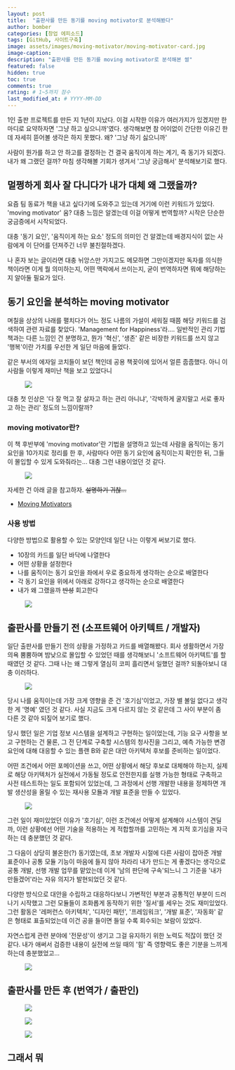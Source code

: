 ```yaml
---
layout: post
title:  "출판사를 만든 동기를 moving motivator로 분석해봤다"
author: bomber
categories: [창업 에피소드]
tags: [GitHub, 사이트구축]
image: assets/images/moving-motivator/moving-motivator-card.jpg
image-caption: 
description: "출판사를 만든 동기를 moving motivator로 분석해본 썰"
featured: false
hidden: true
toc: true
comments: true
rating: # 1~5까지 점수
last_modified_at: # YYYY-MM-DD
---
```


1인 출판 프로젝트를 만든 지 1년이 지났다. 이걸 시작한 이유가 여러가지가 있겠지만 한 마디로 요약하자면 '그냥 하고 싶으니까'였다. 
생각해보면 참 어이없이 간단한 이유긴 한데 자세히 뜯어볼 생각은 하지 못했다. 왜? '그냥 하기 싫으니까' 

사람이 뭔가를 하고 안 하고를 결정하는 건 결국 움직이게 하는 계기, 즉 동기가 되겠다. 내가 왜 그랬던 걸까? 마침 생각해볼 기회가 생겨서 '그냥 궁금해서' 분석해보기로 했다. 

## 멀쩡하게 회사 잘 다니다가 내가 대체 왜 그랬을까?

요즘 팀 동료가 책을 내고 싶다기에 도와주고 있는데 거기에 이런 키워드가 있었다. 'moving motivator' 움? 대충 느낌은 알겠는데 이걸 어떻게 번역할까? 시작은 단순한 궁금증에서 시작되었다.

대충 '동기 요인', '움직이게 하는 요소' 정도의 의미인 건 알겠는데 배경지식이 없는 사람에게 이 단어를 던져주긴 너무 불친절하겠다. 

나 혼자 보는 글이라면 대충 뉘앙스만 가지고도 메모하면 그만이겠지만 독자를 의식한 책이라면 이게 뭘 의미하는지, 어떤 맥락에서 쓰이는지, 굳이 번역하자면 뭐에 해당하는지 알아둘 필요가 있다. 

## 동기 요인을 분석하는 moving motivator

며칠을 상상의 나래를 펼치다가 어느 정도 나름의 가설이 세워질 때쯤 해당 키워드를 검색하여 관련 자료를 찾았다. 'Management for Happiness'라.... 일반적인 관리 기법 책과는 다른 느낌인 건 분명하고, 뭔가 '혁신', '생존' 같은 비장한 키워드를 쓰지 않고 '행복'이란 가치를 우선한 게 일단 마음에 들었다.

같은 부서의 에자일 코치들이 보던 책인데 공용 책꽂이에 있어서 얼른 줍줍했다.
아니 이 사람들 이렇게 재미난 책을 보고 있었다니

<figure>
<img  src="{{ site.url }}{{ site.baseurl }}/assets/images/moving-motivator/management-for-happiness.jpg" alter="book">
<figcaption>
</figcaption>
</figure>

대충 첫 인상은 '다 잘 먹고 잘 살자고 하는 관리 아니냐', '각박하게 굴지말고 서로 좋자고 하는 관리' 정도의 느낌이랄까?

### moving motivator란?

이 책 후반부에 'moving motivator'란 기법을 설명하고 있는데 사람을 움직이는 동기 요인을 10가지로 정리를 한 후, 사람마다 어떤 동기 요인에 움직이는지 확인한 뒤, 그들이 몰입할 수 있게 도와줘라는... 대충 그런 내용이었던 것 같다.

<figure>
<img  src="{{ site.url }}{{ site.baseurl }}/assets/images/moving-motivator/motivator.jpg" alter="description">
<figcaption>
</figcaption>
</figure>

자세한 건 아래 글을 참고하자. <del>설명하기 귀찮...</del>

<ul>
<li>
<a href="https://management30.com/practice/moving-motivators/" target="_blank">Moving Motivators</a>
</li>
</ul>

### 사용 방법

다양한 방법으로 활용할 수 있는 모양인데 일단 나는 이렇게 써보기로 했다.

* 10장의 카드를 일단 바닥에 나열한다
* 어떤 상황을 설정한다
* 나를 움직이는 동기 요인을 좌에서 우로 중요하게 생각하는 순으로 배열한다
* 각 동기 요인을 위에서 아래로 강하다고 생각하는 순으로 배열한다
* 내가 왜 그랬을까 <del>반성</del> 회고한다

<figure>
<img  src="{{ site.url }}{{ site.baseurl }}/assets/images/moving-motivator/moving-motivator-card2.jpg" alter="card">
<figcaption>
</figcaption>
</figure>


## 출판사를 만들기 전 (소프트웨어 아키텍트 / 개발자)

일단 출판사를 만들기 전의 상황을 가정하고 카드를 배열해봤다.
회사 생활하면서 가장 의욕 뿜뿜하며 밤낮으로 몰입할 수 있었던 때를 생각해보니 '소프트웨어 아키텍트'를 할 때였던 것 같다. 
그때 나는 왜 그렇게 열심히 코피 흘리면서 일했던 걸까? 되돌아보니 대충 이러하다.

<figure>
<img  src="{{ site.url }}{{ site.baseurl }}/assets/images/moving-motivator/moving-motivator-architect.jpg" alter="card">
<figcaption>
</figcaption>
</figure>

당시 나를 움직이는데 가장 크게 영향을 준 건 '호기심'이었고, 가장 별 볼일 없다고 생각한 게 '명예' 였던 것 같다. 사실 지금도 크게 다르지 않는 것 같은데 그 사이 부분이 좀 다른 것 같아 되짚어 보기로 했다. 

당시 했던 일은 기업 정보 시스템을 설계하고 구현하는 일이었는데, 기능 요구 사항을 보고 구현하는 건 물론, 그 전 단계로 구축할 시스템의 청사진을 그리고, 예측 가능한 변경 요인에 대해 대응할 수 있는 플랜 B와 같은 대안 아키텍처 후보를 준비하는 일이었다. 

어떤 조건에서 어떤 포메이션을 쓰고, 어떤 상황에서 해당 후보로 대체해야 하는지, 실제로 해당 아키텍처가 실전에서 가동될 정도로 안전한지를 실행 가능한 형태로 구축하고 사전 테스트하는 일도 포함되어 있었는데, 그 과정에서 선행 개발한 내용을 정제하면 개발 생산성을 올릴 수 있는 재사용 모됼과 개발 표준을 만들 수 있었다. 

<figure>
<img  src="{{ site.url }}{{ site.baseurl }}/assets/images/moving-motivator/moving-motivator-architect-1.jpg" alter="card">
<figcaption>
</figcaption>
</figure>

그런 일이 재미있었던 이유가 '호기심', 이런 조건에선 어떻게 설계해야 시스템이 견딜까, 이런 상황에선 어떤 기술을 적용하는 게 적합할까를 고민하는 게 지적 호기심을 자극하는 데 충분했던 것 같다. 

그 다음이 상당히 불온한(?) 동기였는데, 초보 개발자 시절에 다른 사람이 잡아준 개발 표준이나 공통 모듈 기능이 마음에 들지 않아 차라리 내가 만드는 게 좋겠다는 생각으로 공통 개발, 선행 개발 업무를 맡았는데 이게 '남의 판단에 구속'되느니 그 기준을 '내가 만들겠어'라는 자유 의지가 발현되었던 것 같다. 

다양한 방식으로 대안을 수립하고 대응하다보니 가변적인 부분과 공통적인 부분이 드러나기 시작했고 그런 모듈들이 조화롭게 동작하기 위한 '질서'를 세우는 것도 재미있었다. 그런 활동은 '레퍼런스 아키텍처', '디자인 패턴', '프레임워크', '개발 표준', '자동화' 같은 형태로 표출되었는데 이건 공을 들이면 들일 수록 회수되는 보람이 있었다. 

자연스럽게 관련 분야에 '전문성'이 생기고 그걸 유지하기 위한 노력도 적잖이 했던 것 같다. 내가 애써서 검증한 내용이 실전에 쓰일 때의 '힘' 즉 영향력도 좋은 기분을 느끼게 하는데 충분했었고...

<figure>
<img  src="{{ site.url }}{{ site.baseurl }}/assets/images/moving-motivator/moving-motivator-architect-2.jpg" alter="card">
<figcaption>
</figcaption>
</figure>



## 출판사를 만든 후 (번역가 / 출판인)

<figure>
<img  src="{{ site.url }}{{ site.baseurl }}/assets/images/moving-motivator/moving-motivator-publisher.jpg" alter="card">
<figcaption>
</figcaption>
</figure>

<figure>
<img  src="{{ site.url }}{{ site.baseurl }}/assets/images/moving-motivator/moving-motivator-publisher-1.jpg" alter="card">
<figcaption>
</figcaption>
</figure>

<figure>
<img  src="{{ site.url }}{{ site.baseurl }}/assets/images/moving-motivator/moving-motivator-publisher-2.jpg" alter="card">
<figcaption>
</figcaption>
</figure>

## 그래서 뭐

